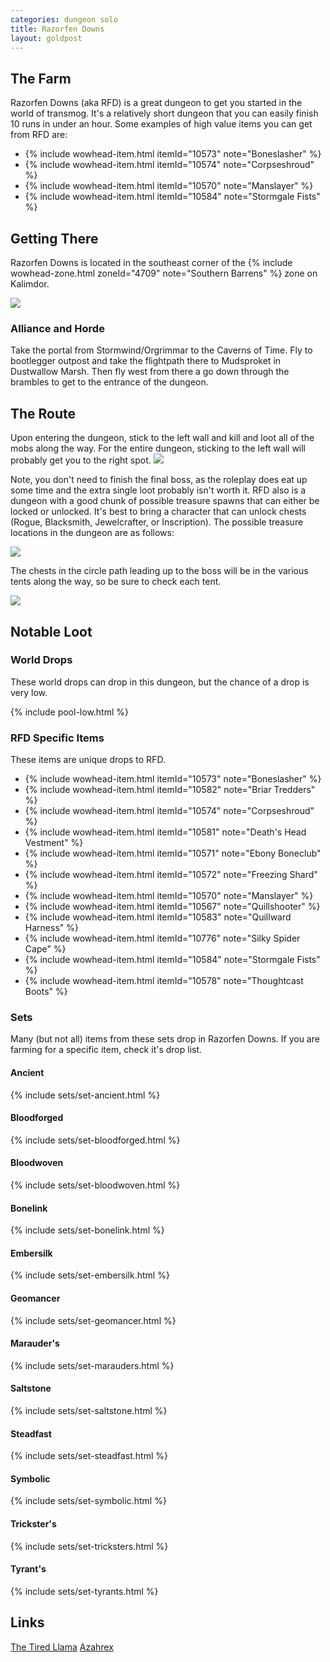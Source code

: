 ```yaml
---
categories: dungeon solo
title: Razorfen Downs
layout: goldpost
---
```


## The Farm
Razorfen Downs (aka RFD) is a great dungeon to get you started in the world of transmog.  It's a relatively short dungeon that you can easily finish 10 runs in under an hour.  Some examples of high value items you can get from RFD are:

- {% include wowhead-item.html itemId="10573" note="Boneslasher" %}
- {% include wowhead-item.html itemId="10574" note="Corpseshroud" %}
- {% include wowhead-item.html itemId="10570" note="Manslayer" %}
- {% include wowhead-item.html itemId="10584" note="Stormgale Fists" %}

## Getting There
Razorfen Downs is located in the southeast corner of the {% include wowhead-zone.html zoneId="4709" note="Southern Barrens" %} zone on Kalimdor.

<img src="/assets/razorfen-downs.jpg" />

### Alliance and Horde
Take the portal from Stormwind/Orgrimmar to the Caverns of Time. Fly to bootlegger outpost and take the flightpath there to Mudsproket in Dustwallow Marsh.  Then fly west from there a go down through the brambles to get to the entrance of the dungeon.

## The Route
Upon entering the dungeon, stick to the left wall and kill and loot all of the mobs along the way. For the entire dungeon, sticking to the left wall will probably get you to the right spot.
<img src="/assets/rfd-route.gif" />

Note, you don't need to finish the final boss, as the roleplay does eat up some time and the extra single loot probably isn't worth it.  RFD also is a dungeon with a good chunk of possible treasure spawns that can either be locked or unlocked.  It's best to bring a character that can unlock chests (Rogue, Blacksmith, Jewelcrafter, or Inscription).  The possible treasure locations in the dungeon are as follows:

<img src="/assets/rfd-treasures.jpg" />

The chests in the circle path leading up to the boss will be in the various tents along the way, so be sure to check each tent.

<img src="/assets/rfd-tent-chest.jpg" />

## Notable Loot

### World Drops
These world drops can drop in this dungeon, but the chance of a drop is very low.

{% include pool-low.html %}

### RFD Specific Items
These items are unique drops to RFD.

- {% include wowhead-item.html itemId="10573" note="Boneslasher" %}
- {% include wowhead-item.html itemId="10582" note="Briar Tredders" %}
- {% include wowhead-item.html itemId="10574" note="Corpseshroud" %}
- {% include wowhead-item.html itemId="10581" note="Death's Head Vestment" %}
- {% include wowhead-item.html itemId="10571" note="Ebony Boneclub" %}
- {% include wowhead-item.html itemId="10572" note="Freezing Shard" %}
- {% include wowhead-item.html itemId="10570" note="Manslayer" %}
- {% include wowhead-item.html itemId="10567" note="Quillshooter" %}
- {% include wowhead-item.html itemId="10583" note="Quillward Harness" %}
- {% include wowhead-item.html itemId="10776" note="Silky Spider Cape" %}
- {% include wowhead-item.html itemId="10584" note="Stormgale Fists" %}
- {% include wowhead-item.html itemId="10578" note="Thoughtcast Boots" %}

### Sets
Many (but not all) items from these sets drop in Razorfen Downs.  If you are farming for a specific item, check it's drop list.

#### Ancient
{% include sets/set-ancient.html %}

#### Bloodforged
{% include sets/set-bloodforged.html %}

#### Bloodwoven
{% include sets/set-bloodwoven.html %}

#### Bonelink
{% include sets/set-bonelink.html %}

#### Embersilk
{% include sets/set-embersilk.html %}

#### Geomancer
{% include sets/set-geomancer.html %}

#### Marauder's
{% include sets/set-marauders.html %}

#### Saltstone
{% include sets/set-saltstone.html %}

#### Steadfast
{% include sets/set-steadfast.html %}

#### Symbolic
{% include sets/set-symbolic.html %}

#### Trickster's
{% include sets/set-tricksters.html %}

#### Tyrant's
{% include sets/set-tyrants.html %}

## Links
[The Tired Llama](https://www.youtube.com/watch?v=9I4hfmiFkcg)
[Azahrex](https://www.youtube.com/watch?v=VCLTwtnWVko&t=28s)